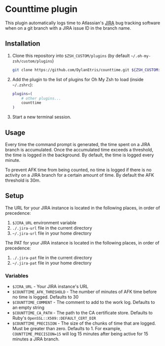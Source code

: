 # Counttime plugin

This plugin automatically logs time to Atlassian's [JIRA](https://www.atlassian.com/software/jira) bug tracking software when on a git branch with a JIRA issue ID in the branch name.

## Installation

1. Clone this repository into `$ZSH_CUSTOM/plugins` (by default `~/.oh-my-zsh/custom/plugins`)

    ```sh
    git clone https://github.com/DylanEtris/counttime.git ${ZSH_CUSTOM:-~/.oh-my-zsh/custom}/plugins/counttime
    ```

2. Add the plugin to the list of plugins for Oh My Zsh to load (inside `~/.zshrc`):

    ```sh
    plugins=(
        # other plugins...
        counttime
    )
    ```

3. Start a new terminal session.

## Usage

Every time the command prompt is generated, the time spent on a JIRA branch is accumulated. Once the accumulated time exceeds a threshold, the time is logged in the background. By default, the time is logged every minute.

To prevent AFK time from being counted, no time is logged if there is no activity on a JIRA branch for a certain amount of time. By default the AFK threshold is 30m.

## Setup

The URL for your JIRA instance is located in the following places, in order of precedence:

1. `$JIRA_URL` environment variable
2. `./.jira-url` file in the current directory
3. `~/.jira-url` file in your home directory

The PAT for your JIRA instance is located in the following places, in order of precedence:

1. `./.jira-pat` file in the current directory
2. `~/.jira-pat` file in your home directory

### Variables

* `$JIRA_URL` - Your JIRA instance's URL
* `$COUNTTIME_AFK_THRESHOLD` - The number of minutes of AFK time before no time is logged. Defaults to 30
* `$COUNTTIME_COMMENT` - The comment to add to the work log. Defaults to an empty string
* `$COUNTTIME_CA_PATH` - The path to the CA certificate store. Defaults to Ruby's `OpenSSL::X509::DEFAULT_CERT_DIR`
* `$COUNTTIME_PRECISION` - The size of the chunks of time that are logged. Must be greater than zero. Defaults to 1. For example, `COUNTTIME_PRECISION=15` will log 15 minutes after being active for 15 minutes a JIRA branch.